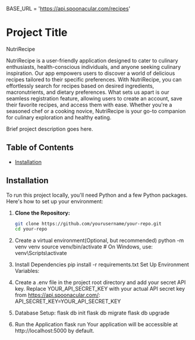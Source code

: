 BASE_URL = 'https://api.spoonacular.com/recipes'
# Project Title 

NutriRecipe 

NutriRecipe is a user-friendly application designed to cater to culinary enthusiasts, health-conscious individuals, and anyone seeking culinary inspiration. Our app empowers users to discover a world of delicious recipes tailored to their specific preferences. With NutriRecipe, you can effortlessly search for recipes based on desired ingredients, macronutrients, and dietary preferences. What sets us apart is our seamless registration feature, allowing users to create an account, save their favorite recipes, and access them with ease. Whether you're a seasoned chef or a cooking novice, NutriRecipe is your go-to companion for culinary exploration and healthy eating.




Brief project description goes here.

## Table of Contents

- [Installation](#installation)

## Installation

To run this project locally, you'll need Python and a few Python packages. Here's how to set up your environment:

1. **Clone the Repository:**

   ```bash
   git clone https://github.com/yourusername/your-repo.git
   cd your-repo

2. Create a virtual environment(Optional, but recommended)
python -m venv venv
source venv/bin/activate  # On Windows, use: venv\Scripts\activate

3. Install Dependencies
pip install -r requirements.txt
Set Up Environment Variables:

4. Create a .env file in the project root directory and add your secret API key. Replace YOUR_API_SECRET_KEY with your actual API secret key from https://api.spoonacular.com/:
API_SECRET_KEY=YOUR_API_SECRET_KEY

5. Database Setup: 
flask db init
flask db migrate
flask db upgrade

6. Run the Application
flask run
Your application will be accessible at http://localhost:5000 by default.



